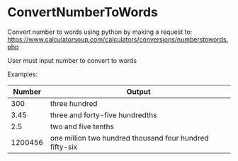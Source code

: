 # ConvertNumberToWords
Convert number to words using python by making a request to:
https://www.calculatorsoup.com/calculators/conversions/numberstowords.php

User must input number to convert to words

Examples:

| Number    | Output |
| ------    | ------ |
| 300       | three hundred
| 3.45      | three and forty-five hundredths
| 2.5       | two and five tenths
| 1200456   | one million two hundred thousand four hundred fifty-six



